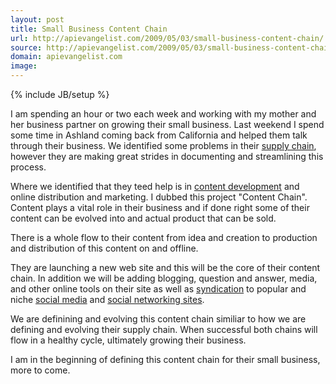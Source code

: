 ```yaml
---
layout: post
title: Small Business Content Chain
url: http://apievangelist.com/2009/05/03/small-business-content-chain/
source: http://apievangelist.com/2009/05/03/small-business-content-chain/
domain: apievangelist.com
image: 
---
```

{% include JB/setup %}<p>I am spending an hour or two each week and working with my mother and her business partner on growing their small business. Last weekend I spend some time in Ashland coming back from California and helped them talk through their business. We identified some problems in their <a class="zem_slink" title="Supply chain" rel="wikipedia" href="http://en.wikipedia.org/wiki/Supply_chain">supply chain</a>, however they are making great strides in documenting and streamlining this process.<p></p>
Where we identified that they teed help is in <a class="zem_slink" title="Content development (web)" rel="wikipedia" href="http://en.wikipedia.org/wiki/Content_development_%28web%29">content development</a> and online distribution and marketing. I dubbed this project "Content Chain". Content plays a vital role in their business and if done right some of their content can be evolved into and actual product that can be sold.<p></p>
There is a whole flow to their content from idea and creation to production and distribution of this content on and offline.<p></p>
They are launching a new web site and this will be the core of their content chain. In addition we will be adding blogging, question and answer, media, and other online tools on their site as well as <a class="zem_slink" title="Broadcast syndication" rel="wikipedia" href="http://en.wikipedia.org/wiki/Broadcast_syndication">syndication</a> to popular and niche <a class="zem_slink" title="Social media" rel="wikinvest" href="http://www.wikinvest.com/concept/Social_media">social media</a> and <a class="zem_slink" title="Social network service" rel="wikipedia" href="http://en.wikipedia.org/wiki/Social_network_service">social networking sites</a>.<p></p>
We are definining and evolving this content chain similiar to how we are defining and evolving their supply chain. When successful both chains will flow in a healthy cycle, ultimately growing their business.<p></p>
I am in the beginning of defining this content chain for their small business, more to come.
</p>
